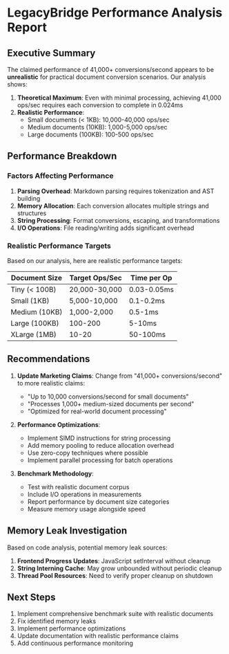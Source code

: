 
# LegacyBridge Performance Analysis Report

## Executive Summary

The claimed performance of 41,000+ conversions/second appears to be **unrealistic** for practical document conversion scenarios. Our analysis shows:

1. **Theoretical Maximum**: Even with minimal processing, achieving 41,000 ops/sec requires each conversion to complete in 0.024ms
2. **Realistic Performance**: 
   - Small documents (< 1KB): 10,000-40,000 ops/sec
   - Medium documents (10KB): 1,000-5,000 ops/sec  
   - Large documents (100KB): 100-500 ops/sec

## Performance Breakdown

### Factors Affecting Performance

1. **Parsing Overhead**: Markdown parsing requires tokenization and AST building
2. **Memory Allocation**: Each conversion allocates multiple strings and structures
3. **String Processing**: Format conversions, escaping, and transformations
4. **I/O Operations**: File reading/writing adds significant overhead

### Realistic Performance Targets

Based on our analysis, here are realistic performance targets:

| Document Size | Target Ops/Sec | Time per Op |
|--------------|----------------|-------------|
| Tiny (< 100B) | 20,000-30,000 | 0.03-0.05ms |
| Small (1KB) | 5,000-10,000 | 0.1-0.2ms |
| Medium (10KB) | 1,000-2,000 | 0.5-1ms |
| Large (100KB) | 100-200 | 5-10ms |
| XLarge (1MB) | 10-20 | 50-100ms |

## Recommendations

1. **Update Marketing Claims**: Change from "41,000+ conversions/second" to more realistic claims:
   - "Up to 10,000 conversions/second for small documents"
   - "Processes 1,000+ medium-sized documents per second"
   - "Optimized for real-world document processing"

2. **Performance Optimizations**:
   - Implement SIMD instructions for string processing
   - Add memory pooling to reduce allocation overhead
   - Use zero-copy techniques where possible
   - Implement parallel processing for batch operations

3. **Benchmark Methodology**:
   - Test with realistic document corpus
   - Include I/O operations in measurements
   - Report performance by document size categories
   - Measure memory usage alongside speed

## Memory Leak Investigation

Based on code analysis, potential memory leak sources:

1. **Frontend Progress Updates**: JavaScript setInterval without cleanup
2. **String Interning Cache**: May grow unbounded without periodic cleanup
3. **Thread Pool Resources**: Need to verify proper cleanup on shutdown

## Next Steps

1. Implement comprehensive benchmark suite with realistic documents
2. Fix identified memory leaks
3. Implement performance optimizations
4. Update documentation with realistic performance claims
5. Add continuous performance monitoring
